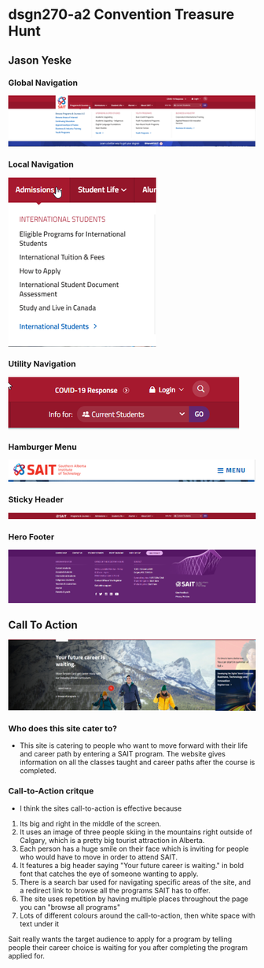 # dsgn270-a2 Convention Treasure Hunt
## Jason Yeske   

 ### Global Navigation
 ![Global Navigation](/images/global-navigation.png)
 ### Local Navigation
 ![Local Navigation](/images/local-navigation.png)
 ### Utility Navigation
 ![Utility Navigation](/images/utility-navigation.png)
### Hamburger Menu
![Hamburger Menu](/images/hamburger-menu.png)
### Sticky Header
![sticky Header](/images/sticky-header.png)
### Hero Footer
![Hero Footer](/images/hero-footer.png)
## Call To Action
![Call to Action](/images/call-to-action.png)

### Who does this site cater to?
- This site is catering to people who want to move forward with their life and career path by entering a SAIT program. The website gives information on all the classes taught and career paths after the course is completed.

### Call-to-Action critque
- I think the sites call-to-action is effective because 
1. Its big and right in the middle of the screen.
2. It uses an image of three people skiing in the mountains right outside of Calgary, which is a pretty big tourist attraction in Alberta.
3. Each person has a huge smile on their face which is inviting for people who would have to move in order to attend SAIT.
4. It features a big header saying "Your future career is waiting." in bold font that catches the eye of someone wanting to apply. 
5. There is a search bar used for navigating specific areas of the site, and a redirect link to browse all the programs SAIT has to offer. 
6. The site uses repetition by having multiple places throughout the page you can "browse all programs"
7. Lots of different colours around the call-to-action, then white space with text under it

Sait really wants the target audience to apply for a program by telling people their career choice is waiting for you after completing the program applied for.